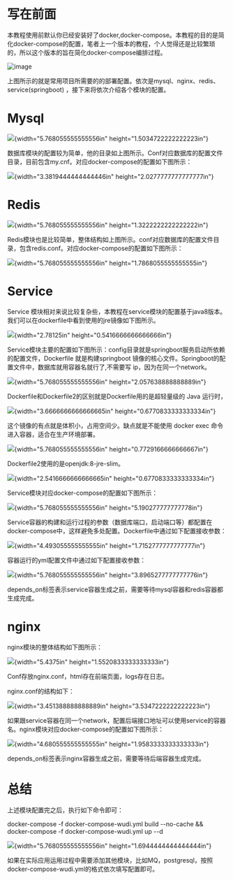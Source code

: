 # 写在前面

本教程使用前默认你已经安装好了docker,docker-compose。本教程的目的是简化docker-compose的配置，笔者上一个版本的教程，个人觉得还是比较繁琐的，所以这个版本的旨在简化docker-compose编排过程。

![image](https://github.com/user-attachments/assets/e5acc55e-bdc8-4aaf-906f-ede05f96d148)


上图所示的就是常用项目所需要的的部署配置。依次是mysql、nginx、redis、service(springboot)
，接下来将依次介绍各个模块的配置。

# Mysql

![](media/image2.png){width="5.768055555555556in"
height="1.5034722222222223in"}

数据库模块的配置较为简单，他的目录如上图所示。Conf对应数据库的配置文件目录，目前包含my.cnf。对应docker-compose的配置如下图所示：

![](media/image3.png){width="3.3819444444444446in"
height="2.0277777777777777in"}

# Redis

![](media/image4.png){width="5.768055555555556in"
height="1.3222222222222222in"}

Redis模块也是比较简单，整体结构如上图所示。conf对应数据库的配置文件目录，包含redis.conf。对应docker-compose的配置如下图所示：

![](media/image5.png){width="5.768055555555556in"
height="1.7868055555555555in"}

# Service

Service
模块相对来说比较复杂些，本教程在service模块的配置基于java8版本。我们可以在dockerfile中看到使用的jre镜像如下图所示。

![](media/image6.png){width="2.78125in" height="0.5416666666666666in"}

Service模块主要的配置如下图所示：config目录就是springboot服务启动所依赖的配置文件，Dockerfile
就是构建springboot
镜像的核心文件。Springboot的配置文件中，数据库就用容器名就行了,不需要写
ip，因为在同一个network。

![](media/image7.png){width="5.768055555555556in"
height="2.057638888888889in"}

Dockerfile和Dockerfile2的区别就是Dockerfile用的是超轻量级的 Java
运行时，

![](media/image8.png){width="3.6666666666666665in"
height="0.6770833333333334in"}

这个镜像的有点就是体积小，占用空间少。缺点就是不能使用 docker exec
命令进入容器，适合在生产环境部署。

![](media/image9.png){width="5.768055555555556in"
height="0.7729166666666667in"}

Dockerfile2使用的是openjdk:8-jre-slim。

![](media/image10.png){width="2.5416666666666665in"
height="0.6770833333333334in"}

Service模块对应docker-compose的配置如下图所示：

![](media/image11.png){width="5.768055555555556in"
height="5.190277777777778in"}

Service容器的构建和运行过程的参数（数据库端口，启动端口等）都配置在docker-compose中，这样避免多处配置。Dockerfile中通过如下配置接收参数：

![](media/image12.png){width="4.493055555555555in"
height="1.7152777777777777in"}

容器运行的yml配置文件中通过如下配置接收参数：

![](media/image13.png){width="5.768055555555556in"
height="3.8965277777777776in"}

depends_on标签表示service容器生成之前，需要等待mysql容器和redis容器都生成完成。

# nginx

nginx模块的整体结构如下图所示：

![](media/image14.png){width="5.4375in" height="1.5520833333333333in"}

Conf存放nginx.conf，html存在前端页面，logs存在日志。

nginx.conf的结构如下：

![](media/image15.png){width="3.451388888888889in"
height="3.5347222222222223in"}

如果跟service容器在同一个network，配置后端接口地址可以使用service的容器名。nginx模块对应docker-compose的配置如下图所示：

![](media/image16.png){width="4.680555555555555in"
height="1.9583333333333333in"}

depends_on标签表示nginx容器生成之前，需要等待后端容器生成完成。

# 总结

上述模块配置完之后，执行如下命令即可：

docker-compose -f docker-compose-wudi.yml build \--no-cache &&
docker-compose -f docker-compose-wudi.yml up --d

![](media/image17.png){width="5.768055555555556in"
height="1.6944444444444444in"}

如果在实际应用运用过程中需要添加其他模块，比如MQ，postgresql，按照docker-compose-wudi.yml的格式依次填写配置即可。

